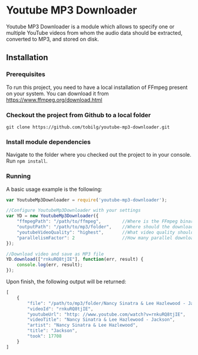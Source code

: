 # Youtube MP3 Downloader

Youtube MP3 Downloader is a module which allows to specify one or multiple YouTube videos from whom the audio data should be extracted, converted to MP3, and stored on disk.

## Installation

### Prerequisites

To run this project, you need to have a local installation of FFmpeg present on your system. You can download it from https://www.ffmpeg.org/download.html

### Checkout the project from Github to a local folder

`git clone https://github.com/tobilg/youtube-mp3-downloader.git`

### Install module dependencies

Navigate to the folder where you checked out the project to in your console. Run `npm install`.

### Running

A basic usage example is the following:

```javascript
var YoutubeMp3Downloader = require('youtube-mp3-downloader');

//Configure YoutubeMp3Downloader with your settings
var YD = new YoutubeMp3Downloader({
    "ffmpegPath": "/path/to/ffmpeg",        //Where is the FFmpeg binary located?
    "outputPath": "/path/to/mp3/folder",    //Where should the downloaded and encoded files be stored?
    "youtubeVideoQuality": "highest",       //What video quality should be used?
    "parallelismFactor": 2                  //How many parallel downloads/encodes should be started?
});

//Download video and save as MP3 file
YD.download(["rnkuRQ8tjIE"], function(err, result) {
    console.log(err, result);
});
```

Upon finish, the following output will be returned:

```javascript
[
    {
        "file": "/path/to/mp3/folder/Nancy Sinatra & Lee Hazlewood - Jackson.mp3",
        "videoId": "rnkuRQ8tjIE",
        "youtubeUrl": "http: //www.youtube.com/watch?v=rnkuRQ8tjIE",
        "videoTitle": "Nancy Sinatra & Lee Hazlewood - Jackson",
        "artist": "Nancy Sinatra & Lee Hazlewood",
        "title": "Jackson",
        "took": 17708
    }
]
```